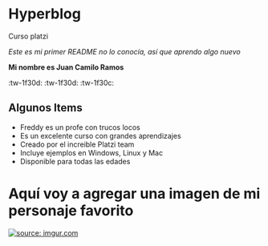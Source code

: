 # Hyperblog
Curso platzi

*Este es mi primer README no lo conocía, así que aprendo algo nuevo*

**Mi nombre es Juan Camilo Ramos**

:tw-1f30d: :tw-1f30d: :tw-1f30c:

## Algunos Items

* Freddy es un profe con trucos locos
* Es un excelente curso con grandes aprendizajes
* Creado por el increible Platzi team
* Incluye ejemplos en Windows, Linux y Mac
* Disponible para todas las edades

# Aquí voy a agregar una imagen de mi personaje favorito
<a href="https://imgur.com/g10u9hT"><img src="https://i.imgur.com/g10u9hT.jpg" title="source: imgur.com" /></a>

